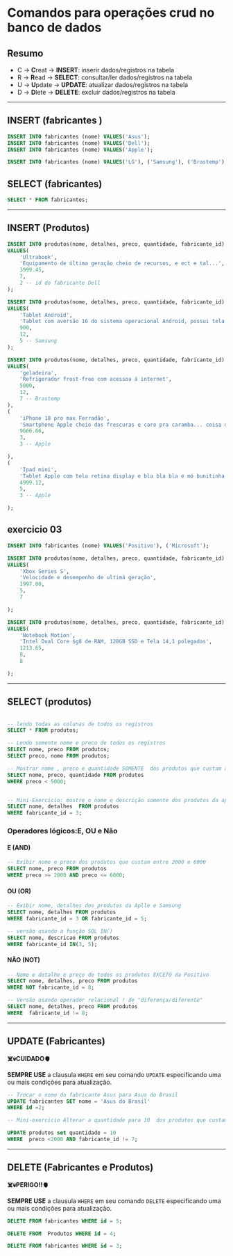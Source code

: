 # Comandos para operações crud no banco de dados  

## Resumo 

- C  -> **C**reat  -> **INSERT**: inserir dados/registros na tabela 
- R  -> **R**ead   -> **SELECT**: consultar/ler dados/registros na tabela
- U  -> **U**pdate -> **UPDATE**: atualizar dados/registros na tabela  
- D  -> **D**lete  -> **DELETE**: excluir dados/registros na tabela  


--- 

## INSERT (fabricantes ) 

```sql 
INSERT INTO fabricantes (nome) VALUES('Asus'); 
INSERT INTO fabricantes (nome) VALUES('Dell'); 
INSERT INTO fabricantes (nome) VALUES('Apple'); 

INSERT INTO fabricantes (nome) VALUES('LG'), ('Samsung'), ('Brastemp');
``` 

## SELECT (fabricantes)

```sql 
SELECT * FROM fabricantes; 
``` 

---


## INSERT (Produtos) 

```sql 
INSERT INTO produtos(nome, detalhes, preco, quantidade, fabricante_id) 
VALUES( 
    'Ultrabook', 
    'Equipamento de última geração cheio de recursos, e ect e tal...', 
    3999.45,
    7,
    2 -- id do fabricante Dell        
); 

INSERT INTO produtos(nome, detalhes, preco, quantidade, fabricante_id) 
VALUES(  
    'Tablet Android',
    'Tablet com aversão 16 do sistema operacional Android, possui tela de 10 polegadas e armazenamento de 128 GB. Estou sem ideias do que escrever aqui.', 
    900,
    12, 
    5 -- Samsung
); 

INSERT INTO produtos(nome, detalhes, preco, quantidade, fabricante_id) 
VALUES( 
    'geladeira',
    'Refrigerador frost-free com acessoa á internet', 
    5000,
    12, 
    7 -- Brastemp
), 
( 
    'iPhone 18 pro max Ferradão',
    'Smartphone Apple cheio das frescuras e caro pra caramba... coisa der rico..',
    9666.66, 
    3, 
    3 -- Apple  

), 
( 
    'Ipad mini',
    'Tablet Apple com tela retina display e bla bla bla e mó bunitinha',
    4999.12,
    5,
    3 -- Apple

);


``` 

## exercicio 03   

```sql 
INSERT INTO fabricantes (nome) VALUES('Positivo'), ('Microsoft');  

INSERT INTO produtos(nome, detalhes, preco, quantidade, fabricante_id) 
VALUES( 
    'Xbox Series S', 
    'Velocidade e desempenho de ultimá geração', 
    1997.00, 
    5, 
    7

);  

INSERT INTO produtos(nome, detalhes, preco, quantidade, fabricante_id) 
VALUES( 
    'Notebook Motion', 
    'Intel Dual Core $g8 de RAM, 128GB SSD e Tela 14,1 polegadas', 
    1213.65, 
    8, 
    8

); 


``` 

--- 

## SELECT (produtos) 

```sql  

-- lendo todas as colunas de todos os registros 
SELECT * FROM produtos;

-- Lendo somente nome e preco de todos os registros
SELECT nome, preco FROM produtos;  
SELECT preco, nome FROM produtos; 

-- Mostrar nome , preco e quantidade SOMENTE  dos produtos que custam abaixo de 5000 
SELECT nome, preco, quantidade FROM produtos 
WHERE preco < 5000;  


-- Mini-Exercicio: mostre o nome e descrição somente dos produtos da aplle 
SELECT nome, detalhes  FROM produtos 
WHERE fabricante_id = 3;
```

### Operadores lógicos:E, OU e Não 

#### E (AND) 

```sql  
-- Exibir nome e preco dos produtos que custam entre 2000 e 6000 
SELECT nome, preco FROM produtos
WHERE preco >= 2000 AND preco <= 6000;
``` 


#### OU (OR)
```sql 
-- Exibir nome, detalhes dos produtos da Aplle e Samsung 
SELECT nome, detalhes FROM produtos
WHERE fabricante_id = 3 OR fabricante_id = 5; 

-- versão usando a função SQL IN()
SELECT nome, descricao FROM produtos
WHERE fabricante_id IN(3, 5);
``` 

#### NÃO (NOT) 

```sql 
-- Nome e detalhe e preço de todos os produtos EXCETO da Positivo 
SELECT nome, detalhes, preco FROM produtos 
WHERE NOT fabricante_id = 8; 

-- Versão usando operador relacional ! de "diferença/diferente" 
SELECT nome, detalhes, preco FROM produtos 
WHERE  fabricante_id != 8;
``` 

--- 


## UPDATE (Fabricantes)  

**☠️💀CUIDADO🫀** 

**SEMPRE USE**  a clausula `WHERE` em seu comando `UPDATE` especificando uma ou mais condições para atualização. 


```sql  
-- Trocar o nome do fabricante Asus para Asus do Brasil
UPDATE fabricantes SET nome = 'Asus do Brasil' 
WHERE id =2; 

-- Mini-exercicio Alterar a quantidade para 10  dos produtos que custam abaixo de 2000 execeto da Microsoft. 

UPDATE produtos set quantidade = 10  
WHERE  preco <2000 AND fabricante_id != 7;  

``` 

--- 

## DELETE (Fabricantes e Produtos)  

**☠️💀PERIGO!!🫀** 

**SEMPRE USE**  a clausula `WHERE` em seu comando `DELETE` especificando uma ou mais condições para atualização. 

```sql 
DELETE FROM fabricantes WHERE id = 5; 

DELETE FROM  Produtos WHERE id = 4; 

DELETE FROM fabricantes WHERE id = 3;
```